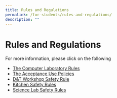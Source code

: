 ```yaml
---
title: Rules and Regulations
permalink: /for-students/rules-and-regulations/
description: ""
---
```



Rules and Regulations
=====================

For more information, please click on the following   
  
* [The Computer Laboratory Rules](/files/Computer%20Laboratory%20and%20IT%20Facilities%20and%20Rules2017.pdf)
*   [The Acceptance Use Policies](/files/Acceptable%20Use%20Policies2017.pdf) 
*   [D&T Workshop Safety Rule](/files/D&T%20Workshop%20Safety%20Rules%20-%20Copy1.pdf)
*   [Kitchen Safety Rules](/files/Kitchen%20Safety%20Rules.pdf)
*   [Science Lab Safety Rules](/files/SCIENCE%20LABORATORY%20SAFETY%20RULES.pdf)